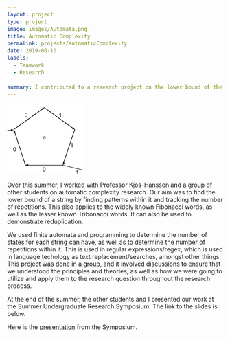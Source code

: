 ```yaml
---
layout: project
type: project
image: images/Automata.png
title: Automatic Complexity
permalink: projects/automaticComplexity
date: 2019-06-10
labels:
  - Teamwork
  - Research
  
summary: I contributed to a research project on the lower bound of the automatic complexity of a string.
---
```


<img class="ui medium right floated rounded image" src="/images/Automata.png">

Over this summer, I worked with Professor Kjos-Hanssen and a group of other students on automatic complexity research. Our aim was to find the lower bound of a string by finding patterns within it and tracking the number of repetitions. This also applies to the widely known Fibonacci words, as well as the lesser known Tribonacci words. It can also be used to demonstrate reduplication. 

We used finite automata and programming to determine the number of states for each string can have, as well as to determine the number of repetitions within it. This is used in regular expressions/regex, which is used in language techology as text replacement/searches, amongst other things. This project was done in a group, and it involved discussions to ensure that we understood the principles and theories, as well as how we were going to utilize and apply them to the research question throughout the research process.

At the end of the summer, the other students and I presented our work at the Summer Undergraduate Research Symposium. The link to the slides is below. 

Here is the [presentation](https://www.overleaf.com/read/rbdfttrwcfxw) from the Symposium.
 
